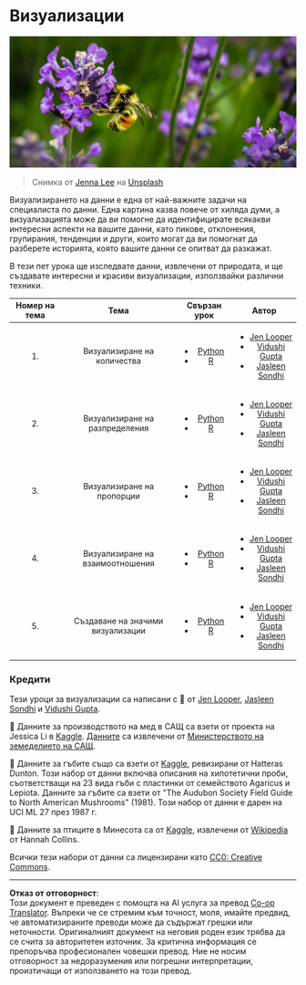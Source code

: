 <!--
CO_OP_TRANSLATOR_METADATA:
{
  "original_hash": "1441550a0d789796b2821e04f7f4cc94",
  "translation_date": "2025-08-26T16:42:16+00:00",
  "source_file": "3-Data-Visualization/README.md",
  "language_code": "bg"
}
-->
# Визуализации

![пчела върху цвете лавандула](../../../translated_images/bee.0aa1d91132b12e3a8994b9ca12816d05ce1642010d9b8be37f8d37365ba845cf.bg.jpg)
> Снимка от <a href="https://unsplash.com/@jenna2980?utm_source=unsplash&utm_medium=referral&utm_content=creditCopyText">Jenna Lee</a> на <a href="https://unsplash.com/s/photos/bees-in-a-meadow?utm_source=unsplash&utm_medium=referral&utm_content=creditCopyText">Unsplash</a>

Визуализирането на данни е една от най-важните задачи на специалиста по данни. Една картина казва повече от хиляда думи, а визуализацията може да ви помогне да идентифицирате всякакви интересни аспекти на вашите данни, като пикове, отклонения, групирания, тенденции и други, които могат да ви помогнат да разберете историята, която вашите данни се опитват да разкажат.

В тези пет урока ще изследвате данни, извлечени от природата, и ще създавате интересни и красиви визуализации, използвайки различни техники.

| Номер на тема | Тема | Свързан урок | Автор |
| :-----------: | :--: | :-----------: | :----: |
| 1. | Визуализиране на количества | <ul> <li> [Python](09-visualization-quantities/README.md)</li>  <li>[R](../../../3-Data-Visualization/R/09-visualization-quantities) </li> </ul>|<ul> <li> [Jen Looper](https://twitter.com/jenlooper)</li><li> [Vidushi Gupta](https://github.com/Vidushi-Gupta)</li> <li>[Jasleen Sondhi](https://github.com/jasleen101010)</li></ul> |
| 2. | Визуализиране на разпределения | <ul> <li> [Python](10-visualization-distributions/README.md)</li>  <li>[R](../../../3-Data-Visualization/R/10-visualization-distributions) </li> </ul>|<ul> <li> [Jen Looper](https://twitter.com/jenlooper)</li><li> [Vidushi Gupta](https://github.com/Vidushi-Gupta)</li> <li>[Jasleen Sondhi](https://github.com/jasleen101010)</li></ul> |
| 3. | Визуализиране на пропорции | <ul> <li> [Python](11-visualization-proportions/README.md)</li>  <li>[R](../../../3-Data-Visualization) </li> </ul>|<ul> <li> [Jen Looper](https://twitter.com/jenlooper)</li><li> [Vidushi Gupta](https://github.com/Vidushi-Gupta)</li> <li>[Jasleen Sondhi](https://github.com/jasleen101010)</li></ul> |
| 4. | Визуализиране на взаимоотношения | <ul> <li> [Python](12-visualization-relationships/README.md)</li>  <li>[R](../../../3-Data-Visualization) </li> </ul>|<ul> <li> [Jen Looper](https://twitter.com/jenlooper)</li><li> [Vidushi Gupta](https://github.com/Vidushi-Gupta)</li> <li>[Jasleen Sondhi](https://github.com/jasleen101010)</li></ul> |
| 5. | Създаване на значими визуализации | <ul> <li> [Python](13-meaningful-visualizations/README.md)</li>  <li>[R](../../../3-Data-Visualization) </li> </ul>|<ul> <li> [Jen Looper](https://twitter.com/jenlooper)</li><li> [Vidushi Gupta](https://github.com/Vidushi-Gupta)</li> <li>[Jasleen Sondhi](https://github.com/jasleen101010)</li></ul> |

### Кредити

Тези уроци за визуализации са написани с 🌸 от [Jen Looper](https://twitter.com/jenlooper), [Jasleen Sondhi](https://github.com/jasleen101010) и [Vidushi Gupta](https://github.com/Vidushi-Gupta).

🍯 Данните за производството на мед в САЩ са взети от проекта на Jessica Li в [Kaggle](https://www.kaggle.com/jessicali9530/honey-production). [Данните](https://usda.library.cornell.edu/concern/publications/rn301137d) са извлечени от [Министерството на земеделието на САЩ](https://www.nass.usda.gov/About_NASS/index.php).

🍄 Данните за гъбите също са взети от [Kaggle](https://www.kaggle.com/hatterasdunton/mushroom-classification-updated-dataset), ревизирани от Hatteras Dunton. Този набор от данни включва описания на хипотетични проби, съответстващи на 23 вида гъби с пластинки от семейството Agaricus и Lepiota. Данните за гъбите са взети от "The Audubon Society Field Guide to North American Mushrooms" (1981). Този набор от данни е дарен на UCI ML 27 през 1987 г.

🦆 Данните за птиците в Минесота са от [Kaggle](https://www.kaggle.com/hannahcollins/minnesota-birds), извлечени от [Wikipedia](https://en.wikipedia.org/wiki/List_of_birds_of_Minnesota) от Hannah Collins.

Всички тези набори от данни са лицензирани като [CC0: Creative Commons](https://creativecommons.org/publicdomain/zero/1.0/).

---

**Отказ от отговорност**:  
Този документ е преведен с помощта на AI услуга за превод [Co-op Translator](https://github.com/Azure/co-op-translator). Въпреки че се стремим към точност, моля, имайте предвид, че автоматизираните преводи може да съдържат грешки или неточности. Оригиналният документ на неговия роден език трябва да се счита за авторитетен източник. За критична информация се препоръчва професионален човешки превод. Ние не носим отговорност за недоразумения или погрешни интерпретации, произтичащи от използването на този превод.